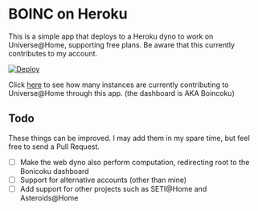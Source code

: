 # BOINC on Heroku

This is a simple app that deploys to a Heroku dyno to work on Universe@Home, supporting free plans. Be aware that this currently contributes to my account.

[![Deploy](https://www.herokucdn.com/deploy/button.svg)](https://heroku.com/deploy)

Click [here](http://boincoku.herokuapp.com/) to see how many instances are currently contributing to Universe@Home through this app. (the dashboard is AKA Boincoku)

## Todo
These things can be improved. I may add them in my spare time, but feel free to send a Pull Request.

 - [ ] Make the web dyno also perform computation, redirecting root to the Bonicoku dashboard
 - [ ] Support for alternative accounts (other than mine)
 - [ ] Add support for other projects such as SETI@Home and Asteroids@Home
